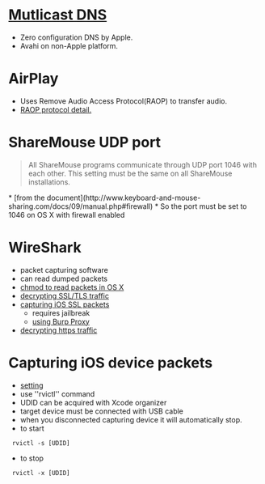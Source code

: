 # [Mutlicast DNS](http://www.multicastdns.org/)
* Zero configuration DNS by Apple.
* Avahi on non-Apple platform.

# AirPlay
* Uses Remove Audio Access Protocol(RAOP) to transfer audio.
* [RAOP protocol detail.](https://xmms2.org/wiki/Technical_note_to_describe_the_Remote_Audio_Access_Protocol_(RAOP)_as_used_in_Apple_iTunes_to_stream_music_to_the_Airport_Express_(ApEx).)

# ShareMouse UDP port
<blockquote>All ShareMouse programs communicate through UDP port 1046 with each other. This setting must be the same on all ShareMouse installations.</blockquote>
* [from the document](http://www.keyboard-and-mouse-sharing.com/docs/09/manual.php#firewall)
* So the port must be set to 1046 on OS X with firewall enabled

# WireShark
* packet capturing software
* can read dumped packets
* [chmod to read packets in OS X](http://blog.nominet.org.uk/tech/2008/04/30/wireshark-capture-under-mac-os-x/)
* [decrypting SSL/TLS traffic](http://support.citrix.com/article/CTX116872)
* [capturing iOS SSL packets](http://blog.rocaz.net/2011/01/1123.html)
  * requires jailbreak
  * [using Burp Proxy](http://blog.rocaz.net/2011/02/1167.html)
* [decrypting https traffic](http://qiita.com/items/baddcf6988ec1f6ac014)

# Capturing iOS device packets
* [setting](http://hycro.crz.jp/wordpress/?p=56)
* use ''rvictl'' command
* UDID can be acquired with Xcode organizer
* target device must be connected with USB cable
* when you disconnected capturing device it will automatically stop.
* to start
```
 rvictl -s [UDID]

```
* to stop
```
 rvictl -x [UDID]

```